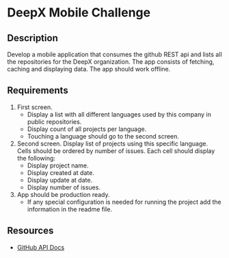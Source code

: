 # DeepX Mobile Challenge

## Description

Develop a mobile application that consumes the github REST api and lists all the repositories for the DeepX organization. The app consists of fetching, caching and displaying data. The app should work offline.

## Requirements

1. First screen.
    - Display a list with all different languages used by this company in public repositories.
    - Display count of all projects per language.
    - Touching a language should go to the second screen.
2. Second screen. Display list of projects using this specific language. Cells should be ordered by number of issues. Each cell should display the following:
    - Display project name.
    - Display created at date.
    - Display update at date.
    - Display number of issues.
3. App should be production ready.
    - If any special configuration is needed for running the project add the information in the readme file.

## Resources

- [GitHub API Docs](https://developer.github.com/v3/)